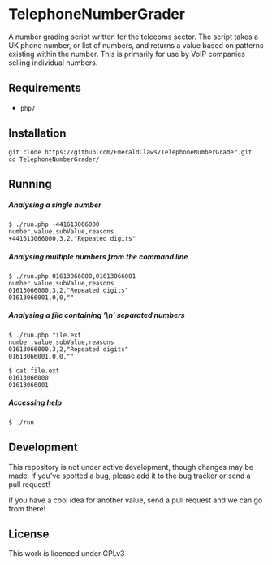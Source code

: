 # TelephoneNumberGrader

A number grading script written for the telecoms sector. The script takes a UK phone number, or list of numbers, and returns a value based on patterns existing within the number. This is primarily for use by VoIP companies selling individual numbers.

## Requirements

- `php7`

## Installation

```
git clone https://github.com/EmeraldClaws/TelephoneNumberGrader.git
cd TelephoneNumberGrader/
```

## Running
##### Analysing a single number
```
$ ./run.php +441613066000
number,value,subValue,reasons
+441613066000,3,2,"Repeated digits"
```
##### Analysing multiple numbers from the command line
```
$ ./run.php 01613066000,01613066001
number,value,subValue,reasons
01613066000,3,2,"Repeated digits"
01613066001,0,0,""
```
##### Analysing a file containing '\n' separated numbers
```
$ ./run.php file.ext
number,value,subValue,reasons
01613066000,3,2,"Repeated digits"
01613066001,0,0,""

$ cat file.ext 
01613066000
01613066001

```

##### Accessing help
```
$ ./run
```

## Development

This repository is not under active development, though changes may be made. If you've spotted a bug, please add it to the bug tracker or send a pull request! 

If you have a cool idea for another value, send a pull request and we can go from there!

## License

This work is licenced under GPLv3
